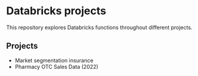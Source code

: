 # Databricks projects

This repository explores Databricks functions throughout different projects.

## Projects

* Market segmentation insurance
* Pharmacy OTC Sales Data (2022)
